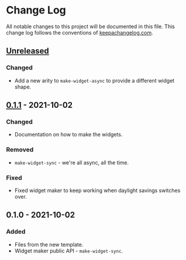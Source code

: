 # Change Log
All notable changes to this project will be documented in this file. This change log follows the conventions of [keepachangelog.com](http://keepachangelog.com/).

## [Unreleased]
### Changed
- Add a new arity to `make-widget-async` to provide a different widget shape.

## [0.1.1] - 2021-10-02
### Changed
- Documentation on how to make the widgets.

### Removed
- `make-widget-sync` - we're all async, all the time.

### Fixed
- Fixed widget maker to keep working when daylight savings switches over.

## 0.1.0 - 2021-10-02
### Added
- Files from the new template.
- Widget maker public API - `make-widget-sync`.

[Unreleased]: https://sourcehost.site/your-name/cascavel/compare/0.1.1...HEAD
[0.1.1]: https://sourcehost.site/your-name/cascavel/compare/0.1.0...0.1.1
